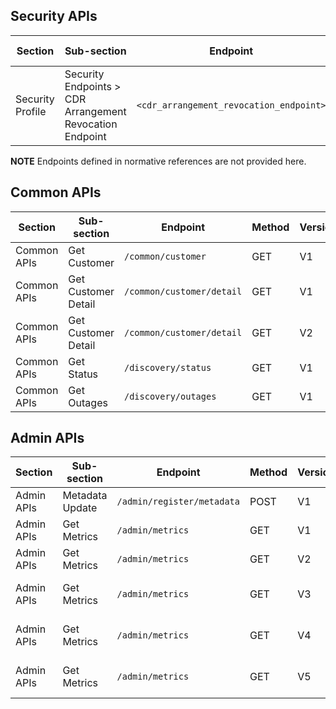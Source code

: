 ## Security APIs

| Section         | Sub-section                                  | Endpoint                                                   | Method | Version | Binding Date        | Retirement Date | Date Introduced    | Date Deprecated    |
|-----------------|----------------------------------------------|------------------------------------------------------------|--------|---------|---------------------|-----------------|--------------------|--------------------|
| Security Profile | Security Endpoints > CDR Arrangement Revocation Endpoint | ``<cdr_arrangement_revocation_endpoint>``      | <span class="method post">POST</span>  | 1.5.0   | 2020-11-01          | N/A             | 2020-04-17, V1.2.0 | N/A                |

**NOTE** Endpoints defined in normative references are not provided here.

## Common APIs

| Section         | Sub-section                                  | Endpoint                                                   | Method | Version | Binding Date        | Retirement Date | Date Introduced    | Date Deprecated    |
|-----------------|----------------------------------------------|------------------------------------------------------------|--------|---------|---------------------|-----------------|--------------------|--------------------|
| Common APIs     | Get Customer                                 | ``/common/customer``                                           | <span class="method get">GET</span>    | V1      | 2020-07-01          | N/A             | 2019-09-30, V1.0.0 | N/A                |
| Common APIs     | Get Customer Detail                          | ``/common/customer/detail``                                    | <span class="method get">GET</span>    | V1      | 2020-11-01          | 2023-02-28      | 2019-09-30, V1.0.0 | 2021-12-23, V1.15.0|
| Common APIs     | Get Customer Detail                          | ``/common/customer/detail``                                    | <span class="method get">GET</span>    | V2      | 2022-11-31          | N/A             | 2021-12-23, V1.15.0| N/A                |
| Common APIs     | Get Status                                   | ``/discovery/status``                                          | <span class="method get">GET</span>    | V1      | 2020-07-01          | N/A             | 2019-09-30, V1.0.0 | N/A                |
| Common APIs     | Get Outages                                  | ``/discovery/outages``                                         | <span class="method get">GET</span>    | V1      | 2020-07-01          | N/A             | 2019-09-30, V1.0.0 | N/A                |

## Admin APIs

| Section         | Sub-section                                  | Endpoint                                                   | Method | Version | Binding Date        | Retirement Date | Date Introduced    | Date Deprecated    |
|-----------------|----------------------------------------------|------------------------------------------------------------|--------|---------|---------------------|-----------------|--------------------|--------------------|
| Admin APIs      | Metadata Update                              | ``/admin/register/metadata``                                   | <span class="method post">POST</span>  | V1      | 2020-07-01          | N/A             | 2019-09-30, V1.0.0  | N/A                |
| Admin APIs      | Get Metrics                                  | ``/admin/metrics``                                             | <span class="method get">GET</span>    | V1      | 2020-07-01          | 2021-10-31      | 2019-09-30, V1.0.0  | 2021-04-29, V1.9.0 |
| Admin APIs      | Get Metrics                                  | ``/admin/metrics``                                             | <span class="method get">GET</span>    | V2      | 2021-07-31          | 2022-12-05      | 2020-09-16, V1.5.0  | 2021-10-06, V1.12.0                |
| Admin APIs      | Get Metrics                                  | ``/admin/metrics``                                             | <span class="method get">GET</span>    | V3      | 2022-10-01          | N/A             | 2021-10-06, V1.12.0 | N/A                |
| Admin APIs      | Get Metrics                                  | ``/admin/metrics``                                             | <span class="method get">GET</span>    | V4      | 2023-11-01          | When v5 Implemented | 2023-07-08, V1.25.0 | N/A                |
| Admin APIs      | Get Metrics                                  | ``/admin/metrics``                                             | <span class="method get">GET</span>    | V5      | 2024-06-13          | N/A | 2023-07-08, V1.25.0 | N/A                |
